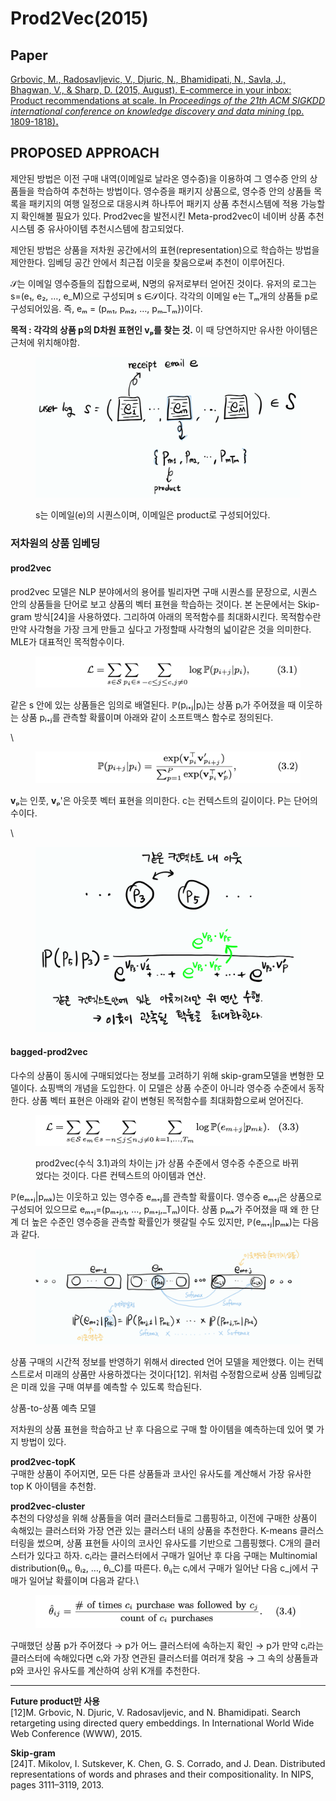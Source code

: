 # Prod2Vec(2015)

## Paper

[Grbovic, M., Radosavljevic, V., Djuric, N., Bhamidipati, N., Savla, J., Bhagwan, V., & Sharp, D. (2015, August). E-commerce in your inbox: Product recommendations at scale. In _Proceedings of the 21th ACM SIGKDD international conference on knowledge discovery and data mining_ (pp. 1809-1818)**.**](https://dl.acm.org/doi/pdf/10.1145/2783258.2788627)

## PROPOSED APPROACH <a href="#proposed-approach" id="proposed-approach"></a>

제안된 방법은 이전 구매 내역(이메일로 날라온 영수증)을 이용하여 그 영수증 안의 상품들을 학습하여 추천하는 방법이다. 영수증을 패키지 상품으로, 영수증 안의 상품들 목록을 패키지의 여행 일정으로 대응시켜 하나투어 패키지 상품 추천시스템에 적용 가능할지 확인해볼 필요가 있다. Prod2vec을 발전시킨 Meta-prod2vec이 네이버 상품 추천시스템 중 유사아이템 추천시스템에 참고되었다.

제안된 방법은 상품을 저차원 공간에서의 표현(representation)으로 학습하는 방법을 제안한다. 임베딩 공간 안에서 최근접 이웃을 찾음으로써 추천이 이루어진다.

𝒮는 이메일 영수증들의 집합으로써, N명의 유저로부터 얻어진 것이다. 유저의 로그는 s=(e₁, e₂, …, e\_M)으로 구성되며 s ∈𝒮이다. 각각의 이메일 e는 Tₘ개의 상품들 p로 구성되어있음. 즉, eₘ = (pₘ₁, pₘ₂, …, pₘ\_Tₘ})이다.

**목적 : 각각의 상품 p의 D차원 표현인 vₚ를 찾는 것.** 이 때 당연하지만 유사한 아이템은 근처에 위치해야함.

<figure><img src="../.gitbook/assets/image (25) (1).png" alt=""><figcaption><p>s는 이메일(e)의 시퀀스이며, 이메일은 product로 구성되어있다.</p></figcaption></figure>

### 저차원의 상품 임베딩 <a href="#undefined" id="undefined"></a>

#### **prod2vec** <a href="#prod2vec" id="prod2vec"></a>

prod2vec 모델은 NLP 분야에서의 용어를 빌리자면 구매 시퀀스를 문장으로, 시퀀스 안의 상품들을 단어로 보고 상품의 벡터 표현을 학습하는 것이다. 본 논문에서는 Skip-gram 방식\[24]을 사용하였다. 그리하여 아래의 목적함수를 최대화시킨다. 목적함수란 만약 사각형을 가장 크게 만들고 싶다고 가정할때 사각형의 넓이같은 것을 의미한다. MLE가 대표적인 목적함수이다.

<figure><img src="../.gitbook/assets/image (26).png" alt=""><figcaption></figcaption></figure>

같은 s 안에 있는 상품들은 임의로 배열된다. ℙ(pᵢ₊ⱼ|pᵢ)는 상품 pᵢ가 주어졌을 때 이웃하는 상품 pᵢ₊ⱼ를 관측할 확률이며 아래와 같이 소프트맥스 함수로 정의된다.

\


<figure><img src="../.gitbook/assets/image (5) (1).png" alt=""><figcaption></figcaption></figure>

**v**ₚ는 인풋, **v**ₚ'은 아웃풋 벡터 표현을 의미한다. c는 컨텍스트의 길이이다. P는 단어의 수이다.

\


<figure><img src="../.gitbook/assets/image (1) (5).png" alt=""><figcaption></figcaption></figure>

#### **bagged-prod2vec** <a href="#bagged-prod2vec" id="bagged-prod2vec"></a>

다수의 상품이 동시에 구매되었다는 정보를 고려하기 위해 skip-gram모델을 변형한 모델이다. 쇼핑백의 개념을 도입한다. 이 모델은 상품 수준이 아니라 영수증 수준에서 동작한다. 상품 벡터 표현은 아래와 같이 변형된 목적함수를 최대화함으로써 얻어진다.

<figure><img src="../.gitbook/assets/image (3) (2).png" alt=""><figcaption><p>prod2vec(수식 3.1)과의 차이는 j가 상품 수준에서 영수증 수준으로 바뀌었다는 것이다. 다른 컨텍스트의 아이템과 연산.</p></figcaption></figure>

ℙ(eₘ₊ⱼ|pₘₖ)는 이웃하고 있는 영수증 eₘ₊ⱼ를 관측할 확률이다. 영수증 eₘ₊ⱼ은 상품으로 구성되어 있으므로 eₘ₊ⱼ=(pₘ₊ⱼ,₁, …, pₘ₊ⱼ,\_Tₘ)이다. 상품 pₘₖ가 주어졌을 때 왜 한 단계 더 높은 수준인 영수증을 관측할 확률인가 헷갈릴 수도 있지만, ℙ(eₘ₊ⱼ|pₘₖ)는 다음과 같다.

<figure><img src="../.gitbook/assets/image (4) (3).png" alt=""><figcaption></figcaption></figure>

상품 구매의 시간적 정보를 반영하기 위해서 directed 언어 모델을 제안했다. 이는 컨텍스트로서 미래의 상품만 사용하겠다는 것이다\[12]. 위처럼 수정함으로써 상품 임베딩값은 미래 있을 구매 여부를 예측할 수 있도록 학습된다.

상품-to-상품 예측 모델

저차원의 상품 표현을 학습하고 난 후 다음으로 구매 할 아이템을 예측하는데 있어 몇 가지 방법이 있다.

**prod2vec-topK**\
구매한 상품이 주어지면, 모든 다른 상품들과 코사인 유사도를 계산해서 가장 유사한 top K 아이템을 추천함.

**prod2vec-cluster**\
추천의 다양성을 위해 상품들을 여러 클러스터들로 그룹핑하고, 이전에 구매한 상품이 속해있는 클러스터와 가장 연관 있는 클러스터 내의 상품을 추천한다. K-means 클러스터링을 썼으며, 상품 표현들 사이의 코사인 유사도를 기반으로 그룹핑했다. C개의 클러스터가 있다고 하자. cᵢ라는 클러스터에서 구매가 일어난 후 다음 구매는 Multinomial distribution(θᵢ₁, θᵢ₂, …, θᵢ\_C)를 따른다. θᵢⱼ는 cᵢ에서 구매가 일어난 다음 c\_j에서 구매가 일어날 확률이며 다음과 같다.\


<figure><img src="../.gitbook/assets/image (2) (3).png" alt=""><figcaption></figcaption></figure>

구매했던 상품 p가 주어졌다 → p가 어느 클러스터에 속하는지 확인 → p가 만약 cᵢ라는 클러스터에 속해있다면 cᵢ와 가장 연관된 클러스터를 여러개 찾음 → 그 속의 상품들과 p와 코사인 유사도를 계산하여 상위 K개를 추천한다.

***

**Future product만 사용**\
\[12]M. Grbovic, N. Djuric, V. Radosavljevic, and N. Bhamidipati. Search retargeting using directed query embeddings. In International World Wide Web Conference (WWW), 2015.

**Skip-gram**\
\[24]T. Mikolov, I. Sutskever, K. Chen, G. S. Corrado, and J. Dean. Distributed representations of words and phrases and their compositionality. In NIPS, pages 3111–3119, 2013.
